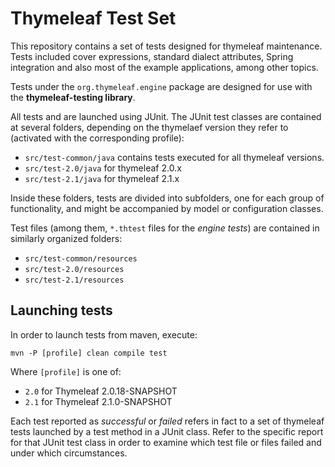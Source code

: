 
Thymeleaf Test Set
==================

This repository contains a set of tests designed for thymeleaf maintenance. Tests included cover expressions, standard dialect attributes, Spring integration and also most of the example applications, among other topics.

Tests under the `org.thymeleaf.engine` package are designed for use with the **thymeleaf-testing library**.

All tests and are launched using JUnit. The JUnit test classes are contained at several folders, depending on the thymelaef version they refer to (activated with the corresponding profile):

   * `src/test-common/java` contains tests executed for all thymeleaf versions.
   * `src/test-2.0/java` for thymeleaf 2.0.x
   * `src/test-2.1/java` for thymeleaf 2.1.x

Inside these folders, tests are divided into subfolders, one for each group of functionality, and might be accompanied by model or configuration classes.

Test files (among them, `*.thtest` files for the *engine tests*) are contained in similarly organized folders:

   * `src/test-common/resources`
   * `src/test-2.0/resources`
   * `src/test-2.1/resources`


Launching tests
---------------

In order to launch tests from maven, execute:

```
mvn -P [profile] clean compile test
```

Where `[profile]` is one of:

   * `2.0` for Thymeleaf 2.0.18-SNAPSHOT
   * `2.1` for Thymeleaf 2.1.0-SNAPSHOT

Each test reported as *successful* or *failed* refers in fact to a set of thymeleaf tests launched by a test method in a JUnit class. Refer to the specific report for that JUnit test class in order to examine which test file or files failed and under which circumstances.

 
 
